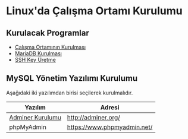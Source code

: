 # Linux'da Çalışma Ortamı Kurulumu

## Kurulacak Programlar
- [Çalışma Ortamının Kurulması](../konular/ayarlar.ubuntu.md)
- [MariaDB Kurulması](../konular/ayarlar.mariadb.md)
- [SSH Key Üretme](../konular/ayarlar.sshkey.md)

## MySQL Yönetim Yazılımı Kurulumu
Aşağıdaki iki yazılımdan birisi seçilerek kurulmalıdır.

Yazılım | Adresi|
------------|-------------|
[Adminer Kurulumu](../konular/kurulum.adminer.md) | http://adminer.org/
phpMyAdmin | https://www.phpmyadmin.net/

